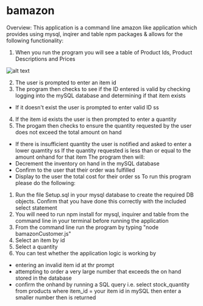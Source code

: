 # bamazon
Overview: This application is a command line amazon like application which provides using mysql, inqirer and table npm packages & allows for the following functionality:

1. When you run the program you will see a table of Product Ids, Product Descriptions and Prices

![alt text](http://url/to/bam1.png)
      
2. The user is prompted to enter an item id
3. The program then checks to see if the ID entered is valid by checking logging into the mySQL database and determining if that item exists
 - If it doesn't exist the user is prompted to enter valid ID
ss
4. If the item id exists the user is then prompted to enter a quantity
5. The progam then checks to ensure the quantity requested by the user does not exceed the total amount on hand
- If there is insufficient quantity the user is notified and asked to enter a lower quamtity
ss
If the quantity requested is less than or equal to the amount onhand for that item  The program then will:
- Decrement the inventory on hand in the mySQL database
- Confirm to the user that their order was fulfilled
- Display to the user the total cost for their order
ss
To run this program please do the following:
1. Run the file Setup.sql in your mysql database to create the required DB objects.  Confirm that you have done this correctly with the included select statement
2. You will need to run npm install for mysql, inquirer and table from the command line in your terminal before running the application
3. From the command line run the program by typing "node bamazonCustomer.js"
4. Select an item by id
5. Select a quantity
6. You can test whether the application logic is working by
- entering an invalid item id at thr prompt
- attempting to order a very large number that exceeds the on hand stored in the database
- confirm the onhand by running a SQL query i.e. select stock_quantity from products where item_id = your item id in mySQL then enter a smaller number then is returned
